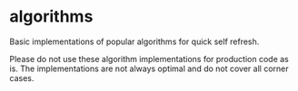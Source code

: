 # algorithms
Basic implementations of popular algorithms for quick self refresh.

Please do not use these algorithm implementations for production code as is. The implementations are not always
optimal and do not cover all corner cases.
